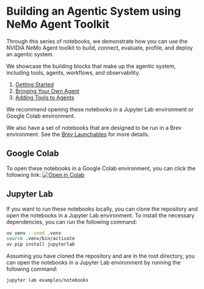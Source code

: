 <!--
SPDX-FileCopyrightText: Copyright (c) 2025, NVIDIA CORPORATION & AFFILIATES. All rights reserved.
SPDX-License-Identifier: Apache-2.0

Licensed under the Apache License, Version 2.0 (the "License");
you may not use this file except in compliance with the License.
You may obtain a copy of the License at

http://www.apache.org/licenses/LICENSE-2.0

Unless required by applicable law or agreed to in writing, software
distributed under the License is distributed on an "AS IS" BASIS,
WITHOUT WARRANTIES OR CONDITIONS OF ANY KIND, either express or implied.
See the License for the specific language governing permissions and
limitations under the License.
-->

# Building an Agentic System using NeMo Agent Toolkit

Through this series of notebooks, we demonstrate how you can use the NVIDIA NeMo Agent toolkit to build, connect, evaluate, profile, and deploy an agentic system.

We showcase the building blocks that make up the agentic system, including tools, agents, workflows, and observability.

1. [Getting Started](1_getting_started_with_nat.ipynb)
2. [Bringing Your Own Agent](2_bringing_your_own_agent.ipynb)
3. [Adding Tools to Agents](3_adding_tools_to_agents.ipynb)
   
We recommend opening these notebooks in a Jupyter Lab environment or Google Colab environment.

We also have a set of notebooks that are designed to be run in a Brev environment. See the [Brev Launchables](./launchables/README.md) for more details.

## Google Colab

To open these notebooks in a Google Colab environment, you can click the following link: [![Open in Colab](https://colab.research.google.com/assets/colab-badge.svg)](https://colab.research.google.com/github/NVIDIA/NeMo-Agent-Toolkit/)

## Jupyter Lab
If you want to run these notebooks locally, you can clone the repository and open the notebooks in a Jupyter Lab environment. To install the necessary dependencies, you can run the following command:

```bash
uv venv --seed .venv
source .venv/bin/activate
uv pip install jupyterlab
```

Assuming you have cloned the repository and are in the root directory, you can open the notebooks in a Jupyter Lab environment by running the following command:

```bash
jupyter lab examples/notebooks
```
